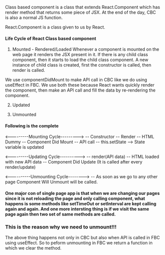 Class based component is a class that extends React.Component which has render method that returns some piece of JSX. At the end of the day, CBC is also a normal JS function.

React.Component is a class given to us by React.

#### Life Cycle of React Class based component
1. Mounted - Rendered/Loaded
Whenever a component is mounted on the web page it renders the JSX present in it. If there is any child class component, then it starts to load the child class component. A new instance of child class is created, first the constructor is called, then render is called.

We use componentDidMount to make API call in CBC like we do using useEffect in FBC. We use both these because React wants quickly render the component, then make an API call and fill the data by re-rendering the component.

2. Updated

3. Unmounted

#### Following is the complete 

<---------Mounting Cycle--------->
-- Constructor
-- Render
-- HTML Dummy
-- Component Did Mount
-- API call
-- this.setState --> State variable is updated

<---------Updating Cycle---------->
-- render(API data)
-- HTML loaded with new API data
-- Component Did Update (It is called after every render/update)

<----------Unmounting Cycle-------->
-- As soon as we go to any other page Component Will Unmount will be called.

#### One major con of single page app is that when we are changing our pages since it is not reloading the page and only calling component, what happens is some methods like setTimeOut or setInterval are kept calling again and again. And one more intersting thing is if we visit the same page again then two set of same methods are called.

### This is the reason why we need to unmount!!!

The above thing happens not only in CBC but also when API is called in FBC using useEffect. So to peform unmounting in FBC we return a function in which we clear the method.